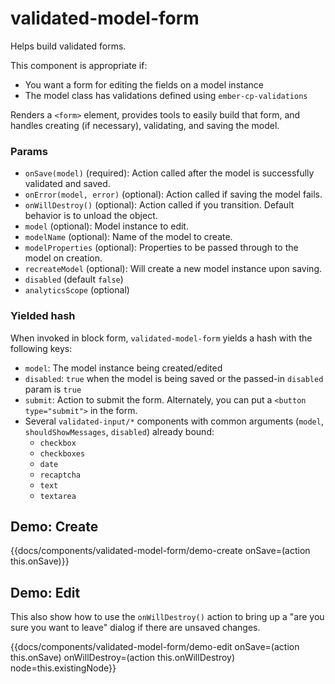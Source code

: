 # validated-model-form
Helps build validated forms.

This component is appropriate if:
- You want a form for editing the fields on a model instance
- The model class has validations defined using `ember-cp-validations`

Renders a `<form>` element, provides tools to easily build that form, and handles
creating (if necessary), validating, and saving the model.

### Params
* `onSave(model)` (required): Action called after the model is successfully validated and saved.
* `onError(model, error)` (optional): Action called if saving the model fails.
* `onWillDestroy()` (optional): Action called if you transition. Default behavior is to unload the object.
* `model` (optional): Model instance to edit.
* `modelName` (optional): Name of the model to create.
* `modelProperties` (optional): Properties to be passed through to the model on creation.
* `recreateModel` (optional): Will create a new model instance upon saving.
* `disabled` (default `false`)
* `analyticsScope` (optional)

### Yielded hash
When invoked in block form, `validated-model-form` yields a hash with the following keys:

* `model`: The model instance being created/edited
* `disabled`: `true` when the model is being saved or the passed-in `disabled` param is `true`
* `submit`: Action to submit the form. Alternately, you can put a `<button type="submit">` in the form.
* Several `validated-input/*` components with common arguments (`model`, `shouldShowMessages`, `disabled`) already bound:
    * `checkbox`
    * `checkboxes`
    * `date`
    * `recaptcha`
    * `text`
    * `textarea`

## Demo: Create
{{docs/components/validated-model-form/demo-create onSave=(action this.onSave)}}

## Demo: Edit
This also show how to use the `onWillDestroy()` action to bring up a "are you sure you want to leave" dialog if there are unsaved changes.

{{docs/components/validated-model-form/demo-edit onSave=(action this.onSave) onWillDestroy=(action this.onWillDestroy) node=this.existingNode}}
